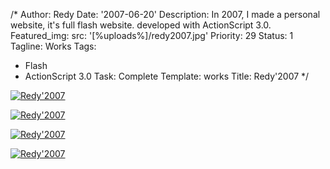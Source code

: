 /*
Author: Redy
Date: '2007-06-20'
Description: In 2007, I made ​​a personal website, it's full flash website. developed
  with ActionScript 3.0.
Featured_img:
  src: '[%uploads%]/redy2007.jpg'
Priority: 29
Status: 1
Tagline: Works
Tags:
- Flash
- ActionScript 3.0
Task: Complete
Template: works
Title: Redy'2007
*/
<p>  <a class="lightbox-gallery" href="/[%uploads%]/redy2007_1.jpg">    <img src="/[%uploads%]/redy2007_1.jpg" alt="Redy'2007" />  </a></p><p>  <a class="lightbox-gallery" href="/[%uploads%]/redy2007_2.jpg">    <img src="/[%uploads%]/redy2007_2.jpg" alt="Redy'2007" />  </a></p><p>  <a class="lightbox-gallery" href="/[%uploads%]/redy2007_3.jpg">    <img src="/[%uploads%]/redy2007_3.jpg" alt="Redy'2007" />  </a></p><p>  <a class="lightbox-gallery" href="/[%uploads%]/redy2007_4.jpg">    <img src="/[%uploads%]/redy2007_4.jpg" alt="Redy'2007" />  </a></p>